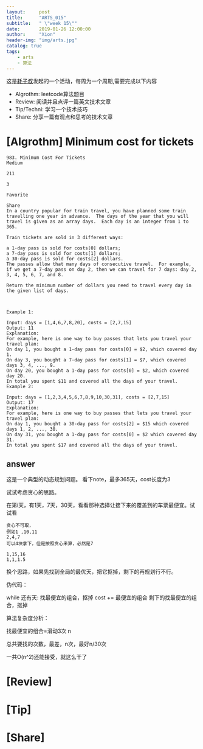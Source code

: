 ```yaml
---
layout:     post
title:      "ARTS_015"
subtitle:   " \"week 15\""
date:       2019-01-26 12:00:00
author:     "Xion"
header-img: "img/arts.jpg"
catalog: true
tags:
    - arts
    - 算法
---
```



这是[耗子叔](https://coolshell.cn)发起的一个活动，每周为一个周期,需要完成以下内容

 - Algrothm: leetcode算法题目
 - Review: 阅读并且点评一篇英文技术文章
 - Tip/Techni: 学习一个技术技巧
 - Share: 分享一篇有观点和思考的技术文章

# [Algrothm]  Minimum cost for tickets
```
983. Minimum Cost For Tickets
Medium

211

3

Favorite

Share
In a country popular for train travel, you have planned some train travelling one year in advance.  The days of the year that you will travel is given as an array days.  Each day is an integer from 1 to 365.

Train tickets are sold in 3 different ways:

a 1-day pass is sold for costs[0] dollars;
a 7-day pass is sold for costs[1] dollars;
a 30-day pass is sold for costs[2] dollars.
The passes allow that many days of consecutive travel.  For example, if we get a 7-day pass on day 2, then we can travel for 7 days: day 2, 3, 4, 5, 6, 7, and 8.

Return the minimum number of dollars you need to travel every day in the given list of days.

 

Example 1:

Input: days = [1,4,6,7,8,20], costs = [2,7,15]
Output: 11
Explanation: 
For example, here is one way to buy passes that lets you travel your travel plan:
On day 1, you bought a 1-day pass for costs[0] = $2, which covered day 1.
On day 3, you bought a 7-day pass for costs[1] = $7, which covered days 3, 4, ..., 9.
On day 20, you bought a 1-day pass for costs[0] = $2, which covered day 20.
In total you spent $11 and covered all the days of your travel.
Example 2:

Input: days = [1,2,3,4,5,6,7,8,9,10,30,31], costs = [2,7,15]
Output: 17
Explanation: 
For example, here is one way to buy passes that lets you travel your travel plan:
On day 1, you bought a 30-day pass for costs[2] = $15 which covered days 1, 2, ..., 30.
On day 31, you bought a 1-day pass for costs[0] = $2 which covered day 31.
In total you spent $17 and covered all the days of your travel.
```

## answer 

这是一个典型的动态规划问题。
看下note，最多365天，cost长度为3

试试考虑贪心的思路。

在第i天，有1天，7天，30天，看看那种选择让接下来的覆盖到的车票最便宜。试试看

```
贪心不可取，
例如1 ,10,11
2,4,7
可以4块拿下，但是按照贪心来算，必然是7

1,15,16
1,1,1.5
```

换个思路，如果先找到全局的最优天，把它抠掉，剩下的再规划行不行。

伪代码：

while 还有天:
   找最便宜的组合，抠掉
   cost += 最便宜的组合
   剩下的找最便宜的组合，抠掉

算法复杂度分析：

找最便宜的组合=滑动3次 n

总共要找的次数，最差，n次，最好n/30次

一共O(n^2)还能接受，就这么干了

# [Review] 

# [Tip] 

# [Share] 